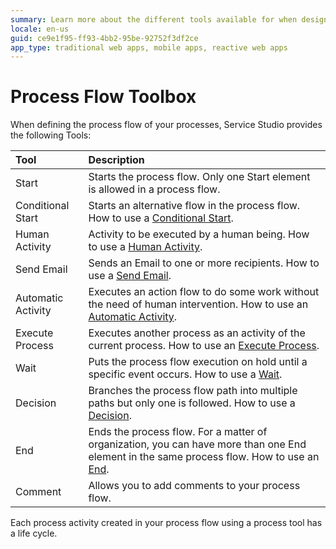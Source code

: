 ```yaml
---
summary: Learn more about the different tools available for when designing the process flow of your processes.
locale: en-us
guid: ce9e1f95-ff93-4bb2-95be-92752f3df2ce
app_type: traditional web apps, mobile apps, reactive web apps
---
```


# Process Flow Toolbox

When defining the process flow of your processes, Service Studio provides the following Tools:

| Tool      | Description    |
|:----------|:---------------|
| Start | Starts the process flow. Only one Start element is allowed in a process flow. |
| Conditional Start | Starts an alternative flow in the process flow. How to use a [Conditional Start](<../../../ref/lang/auto/Class.Conditional Start.final.md>). |
| Human Activity | Activity to be executed by a human being. How to use a [Human Activity](<../../../ref/lang/auto/Class.Human Activity.final.md>). |
| Send Email | Sends an Email to one or more recipients. How to use a [Send Email](<../../../ref/lang/auto/Class.Send Email.final.md>). |
| Automatic Activity | Executes an action flow to do some work without the need of human intervention. How to use an [Automatic Activity](<../../../ref/lang/auto/Class.Automatic Activity.final.md>). |
| Execute Process | Executes another process as an activity of the current process. How to use an [Execute Process](<../../../ref/lang/auto/Class.Execute Process.final.md>). |
| Wait | Puts the process flow execution on hold until a specific event occurs. How to use a [Wait](<../../../ref/lang/auto/Class.Wait.final.md>). |
| Decision | Branches the process flow path into multiple paths but only one is followed. How to use a [Decision](<../../../ref/lang/auto/Class.Decision.final.md>). |
| End | Ends the process flow. For a matter of organization, you can have more than one End element in the same process flow. How to use an [End](<../../../ref/lang/auto/Class.Process End.final.md>). |
| Comment | Allows you to add comments to your process flow. |

Each process activity created in your process flow using a process tool has a life cycle.
